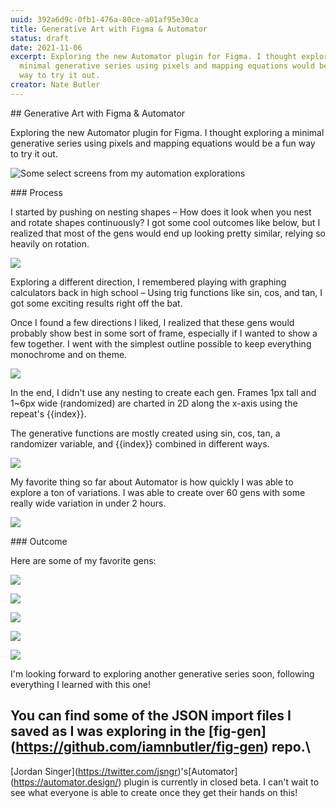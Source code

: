 ```yaml
---
uuid: 392a6d9c-0fb1-476a-80ce-a01af95e30ca
title: Generative Art with Figma & Automator
status: draft
date: 2021-11-06
excerpt: Exploring the new Automator plugin for Figma. I thought exploring a
  minimal generative series using pixels and mapping equations would be a fun
  way to try it out.
creator: Nate Butler
---
```

\## Generative Art with Figma & Automator

Exploring the new Automator plugin for Figma. I thought exploring a minimal generative series using pixels and mapping equations would be a fun way to try it out.

![Some select screens from my automation explorations](https://res.cloudinary.com/yaminateo/image/upload/w_1000,ar_16:9,c_fill,g_auto,e_sharpen/v1636435580/project/fig-gen/gen-grid_2x_d5gs3h.png)

\### Process

I started by pushing on nesting shapes – How does it look when you nest and rotate shapes continuously? I got some cool outcomes like below, but I realized that most of the gens would end up looking pretty similar, relying so heavily on rotation.

![](https://res.cloudinary.com/yaminateo/image/upload/w_1000,ar_16:9,c_fill,g_auto,e_sharpen/v1636439394/project/fig-gen/radial-gen_sw0piw.png)

Exploring a different direction, I remembered playing with graphing calculators back in high school – Using trig functions like sin, cos, and tan, I got some exciting results right off the bat.

Once I found a few directions I liked, I realized that these gens would probably show best in some sort of frame, especially if I wanted to show a few together. I went with the simplest outline possible to keep everything monochrome and on theme.

![](https://res.cloudinary.com/yaminateo/image/upload/c_scale,w_1024/v1636435580/project/fig-gen/gen-21_2x_ljerb8.png)

In the end, I didn't use any nesting to create each gen. Frames 1px tall and 1~6px wide (randomized) are charted in 2D along the x-axis using the repeat's {{index}}.

The generative functions are mostly created using sin, cos, tan, a randomizer variable, and {{index}} combined in different ways.

![](https://res.cloudinary.com/yaminateo/image/upload/v1636435580/project/fig-gen/automator-steps_gapfqw.png)

My favorite thing so far about Automator is how quickly I was able to explore a ton of variations. I was able to create over 60 gens with some really wide variation in under 2 hours.

![](https://res.cloudinary.com/yaminateo/image/upload/v1636439418/project/fig-gen/gen-range_lhw4bg.png)

\### Outcome

Here are some of my favorite gens:

![](https://res.cloudinary.com/yaminateo/image/upload/v1636435580/project/fig-gen/gen-11_2x_rb5ufp.png)

![](https://res.cloudinary.com/yaminateo/image/upload/v1636435580/project/fig-gen/gen-36_2x_orrj6q.png)

![](https://res.cloudinary.com/yaminateo/image/upload/v1636435580/project/fig-gen/gen-76_2x_nxhujm.png)

![](https://res.cloudinary.com/yaminateo/image/upload/v1636435580/project/fig-gen/gen-32_2x_au63qk.png)

![](https://res.cloudinary.com/yaminateo/image/upload/v1636435580/project/fig-gen/gen-21_2x_ljerb8.png)

I'm looking forward to exploring another generative series soon, following everything I learned with this one!

You can find some of the JSON import files I saved as I was exploring in the \[fig-gen](https://github.com/iamnbutler/fig-gen) repo.\
---

\[Jordan Singer](https://twitter.com/jsngr)'s\[Automator](https://automator.design/) plugin is currently in closed beta. I can't wait to see what everyone is able to create once they get their hands on this!